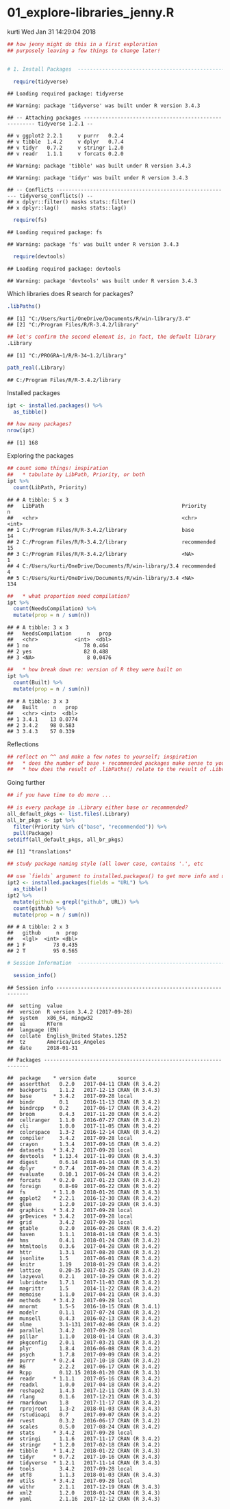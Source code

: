 01\_explore-libraries\_jenny.R
================
kurti
Wed Jan 31 14:29:04 2018

``` r
## how jenny might do this in a first exploration
## purposely leaving a few things to change later!


# 1. Install Packages  ----------------------------------------------------

  require(tidyverse)
```

    ## Loading required package: tidyverse

    ## Warning: package 'tidyverse' was built under R version 3.4.3

    ## -- Attaching packages ------------------------------------------------------ tidyverse 1.2.1 --

    ## v ggplot2 2.2.1     v purrr   0.2.4
    ## v tibble  1.4.2     v dplyr   0.7.4
    ## v tidyr   0.7.2     v stringr 1.2.0
    ## v readr   1.1.1     v forcats 0.2.0

    ## Warning: package 'tibble' was built under R version 3.4.3

    ## Warning: package 'tidyr' was built under R version 3.4.3

    ## -- Conflicts --------------------------------------------------------- tidyverse_conflicts() --
    ## x dplyr::filter() masks stats::filter()
    ## x dplyr::lag()    masks stats::lag()

``` r
  require(fs)
```

    ## Loading required package: fs

    ## Warning: package 'fs' was built under R version 3.4.3

``` r
  require(devtools)
```

    ## Loading required package: devtools

    ## Warning: package 'devtools' was built under R version 3.4.3

Which libraries does R search for packages?

``` r
.libPaths()
```

    ## [1] "C:/Users/kurti/OneDrive/Documents/R/win-library/3.4"
    ## [2] "C:/Program Files/R/R-3.4.2/library"

``` r
## let's confirm the second element is, in fact, the default library
.Library
```

    ## [1] "C:/PROGRA~1/R/R-34~1.2/library"

``` r
path_real(.Library)
```

    ## C:/Program Files/R/R-3.4.2/library

Installed packages

``` r
ipt <- installed.packages() %>%
  as_tibble()

## how many packages?
nrow(ipt)
```

    ## [1] 168

Exploring the packages

``` r
## count some things! inspiration
##   * tabulate by LibPath, Priority, or both
ipt %>%
  count(LibPath, Priority)
```

    ## # A tibble: 5 x 3
    ##   LibPath                                             Priority        n
    ##   <chr>                                               <chr>       <int>
    ## 1 C:/Program Files/R/R-3.4.2/library                  base           14
    ## 2 C:/Program Files/R/R-3.4.2/library                  recommended    15
    ## 3 C:/Program Files/R/R-3.4.2/library                  <NA>            1
    ## 4 C:/Users/kurti/OneDrive/Documents/R/win-library/3.4 recommended     4
    ## 5 C:/Users/kurti/OneDrive/Documents/R/win-library/3.4 <NA>          134

``` r
##   * what proportion need compilation?
ipt %>%
  count(NeedsCompilation) %>%
  mutate(prop = n / sum(n))
```

    ## # A tibble: 3 x 3
    ##   NeedsCompilation     n   prop
    ##   <chr>            <int>  <dbl>
    ## 1 no                  78 0.464 
    ## 2 yes                 82 0.488 
    ## 3 <NA>                 8 0.0476

``` r
##   * how break down re: version of R they were built on
ipt %>%
  count(Built) %>%
  mutate(prop = n / sum(n))
```

    ## # A tibble: 3 x 3
    ##   Built     n   prop
    ##   <chr> <int>  <dbl>
    ## 1 3.4.1    13 0.0774
    ## 2 3.4.2    98 0.583 
    ## 3 3.4.3    57 0.339

Reflections

``` r
## reflect on ^^ and make a few notes to yourself; inspiration
##   * does the number of base + recommended packages make sense to you?
##   * how does the result of .libPaths() relate to the result of .Library?
```

Going further

``` r
## if you have time to do more ...

## is every package in .Library either base or recommended?
all_default_pkgs <- list.files(.Library)
all_br_pkgs <- ipt %>%
  filter(Priority %in% c("base", "recommended")) %>%
  pull(Package)
setdiff(all_default_pkgs, all_br_pkgs)
```

    ## [1] "translations"

``` r
## study package naming style (all lower case, contains '.', etc

## use `fields` argument to installed.packages() to get more info and use it!
ipt2 <- installed.packages(fields = "URL") %>%
  as_tibble()
ipt2 %>%
  mutate(github = grepl("github", URL)) %>%
  count(github) %>%
  mutate(prop = n / sum(n))
```

    ## # A tibble: 2 x 3
    ##   github     n  prop
    ##   <lgl>  <int> <dbl>
    ## 1 F         73 0.435
    ## 2 T         95 0.565

``` r
# Session Information  ----------------------------------------------------

  session_info()
```

    ## Session info -------------------------------------------------------------

    ##  setting  value                       
    ##  version  R version 3.4.2 (2017-09-28)
    ##  system   x86_64, mingw32             
    ##  ui       RTerm                       
    ##  language (EN)                        
    ##  collate  English_United States.1252  
    ##  tz       America/Los_Angeles         
    ##  date     2018-01-31

    ## Packages -----------------------------------------------------------------

    ##  package    * version date       source        
    ##  assertthat   0.2.0   2017-04-11 CRAN (R 3.4.2)
    ##  backports    1.1.2   2017-12-13 CRAN (R 3.4.3)
    ##  base       * 3.4.2   2017-09-28 local         
    ##  bindr        0.1     2016-11-13 CRAN (R 3.4.2)
    ##  bindrcpp   * 0.2     2017-06-17 CRAN (R 3.4.2)
    ##  broom        0.4.3   2017-11-20 CRAN (R 3.4.2)
    ##  cellranger   1.1.0   2016-07-27 CRAN (R 3.4.2)
    ##  cli          1.0.0   2017-11-05 CRAN (R 3.4.2)
    ##  colorspace   1.3-2   2016-12-14 CRAN (R 3.4.2)
    ##  compiler     3.4.2   2017-09-28 local         
    ##  crayon       1.3.4   2017-09-16 CRAN (R 3.4.2)
    ##  datasets   * 3.4.2   2017-09-28 local         
    ##  devtools   * 1.13.4  2017-11-09 CRAN (R 3.4.3)
    ##  digest       0.6.14  2018-01-14 CRAN (R 3.4.3)
    ##  dplyr      * 0.7.4   2017-09-28 CRAN (R 3.4.2)
    ##  evaluate     0.10.1  2017-06-24 CRAN (R 3.4.2)
    ##  forcats    * 0.2.0   2017-01-23 CRAN (R 3.4.2)
    ##  foreign      0.8-69  2017-06-22 CRAN (R 3.4.2)
    ##  fs         * 1.1.0   2018-01-26 CRAN (R 3.4.3)
    ##  ggplot2    * 2.2.1   2016-12-30 CRAN (R 3.4.2)
    ##  glue         1.2.0   2017-10-29 CRAN (R 3.4.3)
    ##  graphics   * 3.4.2   2017-09-28 local         
    ##  grDevices  * 3.4.2   2017-09-28 local         
    ##  grid         3.4.2   2017-09-28 local         
    ##  gtable       0.2.0   2016-02-26 CRAN (R 3.4.2)
    ##  haven        1.1.1   2018-01-18 CRAN (R 3.4.3)
    ##  hms          0.4.1   2018-01-24 CRAN (R 3.4.2)
    ##  htmltools    0.3.6   2017-04-28 CRAN (R 3.4.2)
    ##  httr         1.3.1   2017-08-20 CRAN (R 3.4.2)
    ##  jsonlite     1.5     2017-06-01 CRAN (R 3.4.2)
    ##  knitr        1.19    2018-01-29 CRAN (R 3.4.2)
    ##  lattice      0.20-35 2017-03-25 CRAN (R 3.4.2)
    ##  lazyeval     0.2.1   2017-10-29 CRAN (R 3.4.2)
    ##  lubridate    1.7.1   2017-11-03 CRAN (R 3.4.2)
    ##  magrittr     1.5     2014-11-22 CRAN (R 3.4.2)
    ##  memoise      1.1.0   2017-04-21 CRAN (R 3.4.3)
    ##  methods    * 3.4.2   2017-09-28 local         
    ##  mnormt       1.5-5   2016-10-15 CRAN (R 3.4.1)
    ##  modelr       0.1.1   2017-07-24 CRAN (R 3.4.2)
    ##  munsell      0.4.3   2016-02-13 CRAN (R 3.4.2)
    ##  nlme         3.1-131 2017-02-06 CRAN (R 3.4.2)
    ##  parallel     3.4.2   2017-09-28 local         
    ##  pillar       1.1.0   2018-01-14 CRAN (R 3.4.3)
    ##  pkgconfig    2.0.1   2017-03-21 CRAN (R 3.4.2)
    ##  plyr         1.8.4   2016-06-08 CRAN (R 3.4.2)
    ##  psych        1.7.8   2017-09-09 CRAN (R 3.4.2)
    ##  purrr      * 0.2.4   2017-10-18 CRAN (R 3.4.2)
    ##  R6           2.2.2   2017-06-17 CRAN (R 3.4.2)
    ##  Rcpp         0.12.15 2018-01-20 CRAN (R 3.4.3)
    ##  readr      * 1.1.1   2017-05-16 CRAN (R 3.4.2)
    ##  readxl       1.0.0   2017-04-18 CRAN (R 3.4.2)
    ##  reshape2     1.4.3   2017-12-11 CRAN (R 3.4.3)
    ##  rlang        0.1.6   2017-12-21 CRAN (R 3.4.3)
    ##  rmarkdown    1.8     2017-11-17 CRAN (R 3.4.2)
    ##  rprojroot    1.3-2   2018-01-03 CRAN (R 3.4.3)
    ##  rstudioapi   0.7     2017-09-07 CRAN (R 3.4.2)
    ##  rvest        0.3.2   2016-06-17 CRAN (R 3.4.2)
    ##  scales       0.5.0   2017-08-24 CRAN (R 3.4.2)
    ##  stats      * 3.4.2   2017-09-28 local         
    ##  stringi      1.1.6   2017-11-17 CRAN (R 3.4.2)
    ##  stringr    * 1.2.0   2017-02-18 CRAN (R 3.4.2)
    ##  tibble     * 1.4.2   2018-01-22 CRAN (R 3.4.3)
    ##  tidyr      * 0.7.2   2017-10-16 CRAN (R 3.4.3)
    ##  tidyverse  * 1.2.1   2017-11-14 CRAN (R 3.4.3)
    ##  tools        3.4.2   2017-09-28 local         
    ##  utf8         1.1.3   2018-01-03 CRAN (R 3.4.3)
    ##  utils      * 3.4.2   2017-09-28 local         
    ##  withr        2.1.1   2017-12-19 CRAN (R 3.4.3)
    ##  xml2         1.2.0   2018-01-24 CRAN (R 3.4.3)
    ##  yaml         2.1.16  2017-12-12 CRAN (R 3.4.3)
